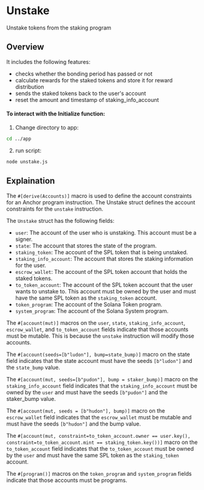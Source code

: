 # Unstake
Unstake tokens from the staking program
## Overview
It includes the following features:
- checks whether the bonding period has passed or not
- calculate rewards for the staked tokens and store it for reward distribution
- sends the staked tokens back to the user's account
- reset the amount and timestamp of staking_info_account

#### To interact with the Initialize function:
1. Change directory to app:
```bash
cd ../app
```
2. run script:
```bash
node unstake.js
```
## Explaination

The `#[derive(Accounts)]` macro is used to define the account constraints for an Anchor program instruction. The Unstake struct defines the account constraints for the `unstake` instruction.

The `Unstake` struct has the following fields:

- `user`: The account of the user who is unstaking. This account must be a signer.
- `state`: The account that stores the state of the program.
- `staking_token`: The account of the SPL token that is being unstaked.
- `staking_info_account`: The account that stores the staking information for the user.
- `escrow_wallet`: The account of the SPL token account that holds the staked tokens.
- `to_token_account`: The account of the SPL token account that the user wants to unstake to. This account must be owned by the user and must have the same SPL token as the `staking_token` account.
- `token_program`: The account of the Solana Token program.
- `system_program`: The account of the Solana System program.

The `#[account(mut)]` macros on the `user`, `state`, `staking_info_account`, `escrow_wallet`, and `to_token_account` fields indicate that those accounts must be mutable. This is because the `unstake` instruction will modify those accounts.

The `#[account(seeds=[b"ludon"], bump=state_bump)]` macro on the state field indicates that the state account must have the seeds `[b"ludon"]` and the `state_bump` value.

The `#[account(mut, seeds=[b"pudon"], bump = staker_bump)]` macro on the `staking_info_account` field indicates that the `staking_info_account` must be owned by the `user` and must have the seeds `[b"pudon"]` and the staker_bump value.

The `#[account(mut, seeds = [b"hudon"], bump)]` macro on the `escrow_wallet` field indicates that the `escrow_wallet` must be mutable and must have the seeds `[b"hudon"]` and the bump value.

The `#[account(mut, constraint=to_token_account.owner == user.key(), constraint=to_token_account.mint == staking_token.key())]` macro on the `to_token_account` field indicates that the `to_token_account` must be owned by the `user` and must have the same SPL token as the `staking_token` account.

The `#[program()]` macros on the `token_program` and `system_program` fields indicate that those accounts must be programs.